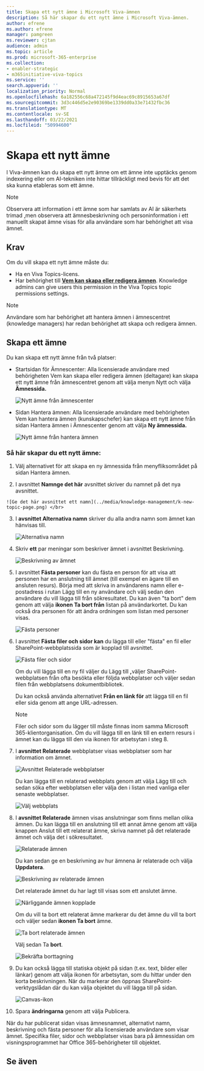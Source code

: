 ```yaml
---
title: Skapa ett nytt ämne i Microsoft Viva-ämnen
description: Så här skapar du ett nytt ämne i Microsoft Viva-ämnen.
author: efrene
ms.author: efrene
manager: pamgreen
ms.reviewer: cjtan
audience: admin
ms.topic: article
ms.prod: microsoft-365-enterprise
ms.collection:
- enabler-strategic
- m365initiative-viva-topics
ms.service: ''
search.appverid: ''
localization_priority: Normal
ms.openlocfilehash: 6a182556c68a472145f9d4eac69c8915653a67df
ms.sourcegitcommit: 3d3c446d5e2e90369be1339dd0a33e71432fbc36
ms.translationtype: MT
ms.contentlocale: sv-SE
ms.lasthandoff: 03/22/2021
ms.locfileid: "50994600"
---
```

# <a name="create-a-new-topic"></a>Skapa ett nytt ämne 

I Viva-ämnen kan du skapa ett nytt ämne om ett ämne inte upptäcks genom indexering eller om AI-tekniken inte hittar tillräckligt med bevis för att det ska kunna etableras som ett ämne.

> [!Note] 
> Observera att information i ett ämne som har samlats av AI är säkerhets trimad [,](topic-experiences-security-trimming.md)men observera att ämnesbeskrivning och personinformation i ett manuellt skapat ämne visas för alla användare som har behörighet att visa ämnet. 


## <a name="requirements"></a>Krav

Om du vill skapa ett nytt ämne måste du:
- Ha en Viva Topics-licens.
- Har behörighet till [**Vem kan skapa eller redigera ämnen**](./topic-experiences-user-permissions.md). Knowledge admins can give users this permission in the Viva Topics topic permissions settings. 

> [!Note] 
> Användare som har behörighet att hantera ämnen i ämnescentret (knowledge managers) har redan behörighet att skapa och redigera ämnen.

## <a name="to-create-a-topic"></a>Skapa ett ämne

Du kan skapa ett nytt ämne från två platser:

- Startsidan för Ämnescenter: Alla  licensierade användare med behörigheten Vem kan skapa eller redigera ämnen (deltagare) kan skapa ett nytt ämne från ämnescentret genom att välja menyn Nytt och välja <b>Ämnessida.</b> <b></b></br> 

    ![Nytt ämne från ämnescenter](../media/knowledge-management/new-topic.png) </br> 

- Sidan Hantera ämnen: Alla licensierade användare med behörigheten Vem kan hantera ämnen (kunskapschefer) kan skapa ett nytt ämne från sidan Hantera ämnen i Ämnescenter genom att välja <b>Ny ämnessida.</b> </br> 

    ![Nytt ämne från hantera ämnen](../media/knowledge-management/new-topic-topic-center.png) </br> 

### <a name="to-create-a-new-topic"></a>Så här skapar du ett nytt ämne:

1. Välj alternativet för att skapa en ny ämnessida från menyfliksområdet på sidan Hantera ämnen.

2.   I avsnittet **Namnge det här** avsnittet skriver du namnet på det nya avsnittet.

    ![Ge det här avsnittet ett namn](../media/knowledge-management/k-new-topic-page.png) </br> 


3. I <b>avsnittet Alternativa namn</b> skriver du alla andra namn som ämnet kan hänvisas till. 

    ![Alternativa namn](../media/knowledge-management/alt-names.png) </br> 
4. Skriv <b>ett</b> par meningar som beskriver ämnet i avsnittet Beskrivning. 

    ![Beskrivning av ämnet](../media/knowledge-management/description.png)</br>

4. I avsnittet <b>Fästa personer</b> kan du fästa en person för att visa att personen har en anslutning till ämnet (till exempel en ägare till en ansluten resurs). Börja med att skriva in <b></b> användarens namn eller e-postadress i rutan Lägg till en ny användare och välj sedan den användare du vill lägga till från sökresultatet. Du kan även "ta bort" dem genom att välja <b>ikonen Ta bort från</b> listan på användarkortet. Du kan också dra personen för att ändra ordningen som listan med personer visas.
 
    ![Fästa personer](../media/knowledge-management/pinned-people.png)</br>


5. I avsnittet <b>Fästa filer och sidor kan</b> du lägga till eller "fästa" en fil eller SharePoint-webbplatssida som är kopplad till avsnittet.

   ![Fästa filer och sidor](../media/knowledge-management/pinned-files-and-pages.png)</br>
 
    Om du vill lägga till en ny fil väljer du Lägg till <b>,</b>väljer SharePoint-webbplatsen från ofta besökta eller följda webbplatser och väljer sedan filen från webbplatsens dokumentbibliotek.

    Du kan också använda alternativet <b>Från en länk för</b> att lägga till en fil eller sida genom att ange URL-adressen. 

    > [!Note] 
    > Filer och sidor som du lägger till måste finnas inom samma Microsoft 365-klientorganisation. Om du vill lägga till en länk till en extern resurs i ämnet kan du lägga till den via ikonen för arbetsytan i steg 8.


6.  I <b>avsnittet Relaterade</b> webbplatser visas webbplatser som har information om ämnet. 

    ![Avsnittet Relaterade webbplatser](../media/knowledge-management/related-sites.png)</br>

    Du kan lägga till <b></b> en relaterad webbplats genom att välja Lägg till och sedan söka efter webbplatsen eller välja den i listan med vanliga eller senaste webbplatser.</br>
    
    ![Välj webbplats](../media/knowledge-management/sites.png)</br>

7. I <b>avsnittet Relaterade</b> ämnen visas anslutningar som finns mellan olika ämnen. Du kan lägga till en anslutning <b></b> till ett annat ämne genom att välja knappen Anslut till ett relaterat ämne, skriva namnet på det relaterade ämnet och välja det i sökresultatet. 

   ![Relaterade ämnen](../media/knowledge-management/related-topic.png)</br>  

    Du kan sedan ge en beskrivning av hur ämnena är relaterade och välja <b>Uppdatera</b>.</br>

   ![Beskrivning av relaterade ämnen](../media/knowledge-management/related-topics-update.png)</br> 

   Det relaterade ämnet du har lagt till visas som ett anslutet ämne.

   ![Närliggande ämnen kopplade](../media/knowledge-management/related-topics-final.png)</br> 

   Om du vill ta bort ett relaterat ämne markerar du det ämne du vill ta bort och väljer sedan <b>ikonen Ta bort</b> ämne.</br>
 
   ![Ta bort relaterade ämnen](../media/knowledge-management/remove-related.png)</br>  

   Välj sedan Ta <b>bort</b>.</br>

   ![Bekräfta borttagning](../media/knowledge-management/remove-related-confirm.png)</br> 
     
 


8. Du kan också lägga till statiska objekt på sidan (t.ex. text, bilder eller länkar) genom att välja ikonen för arbetsytan, som du hittar under den korta beskrivningen. När du markerar den öppnas SharePoint-verktygslådan där du kan välja objektet du vill lägga till på sidan.

   ![Canvas-ikon](../media/knowledge-management/webpart-library.png)</br> 


9. Spara **ändringarna** genom att välja Publicera. 

När du har publicerat sidan visas ämnesnamnet, alternativt namn, beskrivning och fästa personer för alla licensierade användare som visar ämnet. Specifika filer, sidor och webbplatser visas bara på ämnessidan om visningsprogrammet har Office 365-behörigheter till objektet. 



## <a name="see-also"></a>Se även



